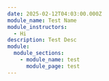 ```yaml
---
date: 2025-02-12T04:03:00.000Z
module_name: Test Name
module_instructors:
  - Hi
description: Test Desc
module:
  module_sections:
    - module_name: test
      module_page: test
---
```

